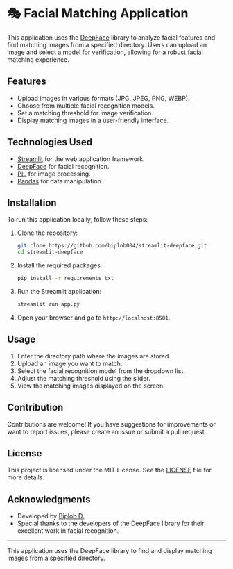 # 🎭 Facial Matching Application

This application uses the [DeepFace](https://github.com/serengil/deepface) library to analyze facial features and find matching images from a specified directory. Users can upload an image and select a model for verification, allowing for a robust facial matching experience.

## Features

- Upload images in various formats (JPG, JPEG, PNG, WEBP).
- Choose from multiple facial recognition models.
- Set a matching threshold for image verification.
- Display matching images in a user-friendly interface.

## Technologies Used

- [Streamlit](https://streamlit.io/) for the web application framework.
- [DeepFace](https://github.com/serengil/deepface) for facial recognition.
- [PIL](https://pillow.readthedocs.io/en/stable/) for image processing.
- [Pandas](https://pandas.pydata.org/) for data manipulation.

## Installation

To run this application locally, follow these steps:

1. Clone the repository:

   ```bash
   git clone https://github.com/biplob004/streamlit-deepface.git
   cd streamlit-deepface
   ```

2. Install the required packages:

   ```bash
   pip install -r requirements.txt
   ```

3. Run the Streamlit application:

   ```bash
   streamlit run app.py
   ```

4. Open your browser and go to `http://localhost:8501`.

## Usage

1. Enter the directory path where the images are stored.
2. Upload an image you want to match.
3. Select the facial recognition model from the dropdown list.
4. Adjust the matching threshold using the slider.
5. View the matching images displayed on the screen.

## Contribution

Contributions are welcome! If you have suggestions for improvements or want to report issues, please create an issue or submit a pull request.

## License

This project is licensed under the MIT License. See the [LICENSE](../LICENSE) file for more details.

## Acknowledgments

- Developed by [Biplob D.](https://github.com/biplob004)
- Special thanks to the developers of the DeepFace library for their excellent work in facial recognition.

---

This application uses the DeepFace library to find and display matching images from a specified directory.
